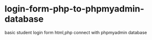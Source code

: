 # login-form-php-to-phpmyadmin-database
basic student login form html,php connect with phpmyadmin database
